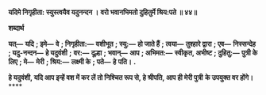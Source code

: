 **यदिमे निगृहीता: स्युस्त्वयैव यदुनन्दन ।** **वरो भवानभिमतो दुहितुर्मे श्रिय:पते ॥ ४४॥** 

**शब्दार्थ** 

**यत्—** **यदि** **; इमे—** **वे** **; निगृहीता:—** **वशीभूत** **; स्यु:—** **हो जाते हैं** **; त्वया—** **तुश्हारे द्वारा** **; एव—** **निस्सन्देह** **; यदु-नन्दन—** **हे यदुवंशी** **;** **वर:—** **दूल्हा** **; भवान्—** **आप** **; अभिमत:—** **स्वीकृत, अभीष्ट** **; दुहितु:—** **पुत्री के लिए** **; मे—** **मेरी** **; श्रिय:—** **लक्ष्मी के** **; पते—** **हे** **पति।** **.** 

**हे यदुवंशी, यदि आप इन्हें वश में कर लें तो निश्चित रूप से, हे श्रीपति, आप ही मेरी पुत्री** **के उपयुक्त वर होंगे।** **** 